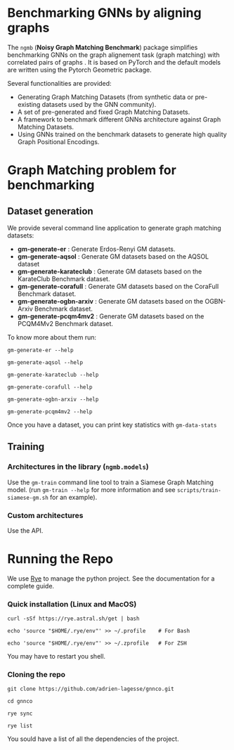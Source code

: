 # Benchmarking GNNs by aligning graphs

The `ngmb` (**Noisy Graph Matching Benchmark**) package simplifies benchmarking GNNs on the graph alignement task (graph matching) with correlated pairs of graphs .
It is based on PyTorch and the default models are written using the Pytorch Geometric package.

Several functionalities are provided:
- Generating Graph Matching Datasets (from synthetic data or pre-existing datasets used by the GNN community).
- A set of pre-generated and fixed Graph Matching Datasets.
- A framework to benchmark different GNNs architecture against Graph Matching Datasets.
- Using GNNs trained on the benchmark datasets to generate high quality Graph Positional Encodings.

# Graph Matching problem for benchmarking

## Dataset generation

We provide several command line application to generate graph matching datasets:

- **gm-generate-er** : Generate Erdos-Renyi GM datasets.
- **gm-generate-aqsol** : Generate GM datasets based on the AQSOL dataset
- **gm-generate-karateclub** : Generate GM datasets based on the KarateClub Benchmark dataset.
- **gm-generate-corafull** : Generate GM datasets based on the CoraFull Benchmark dataset.
- **gm-generate-ogbn-arxiv** : Generate GM datasets based on the OGBN-Arxiv Benchmark dataset.
- **gm-generate-pcqm4mv2** : Generate GM datasets based on the PCQM4Mv2 Benchmark dataset.

To know more about them run:

`gm-generate-er --help`

`gm-generate-aqsol --help`

`gm-generate-karateclub --help`

`gm-generate-corafull --help`

`gm-generate-ogbn-arxiv --help`

`gm-generate-pcqm4mv2 --help`


Once you have a dataset, you can print key statistics with `gm-data-stats`

## Training

### Architectures in the library (`ngmb.models`)

Use the `gm-train` command line tool to train a Siamese Graph Matching model. (run `gm-train --help` for more information and see `scripts/train-siamese-gm.sh` for an example).

### Custom architectures

Use the API.


# Running the Repo

We use [Rye](https://rye.astral.sh/) to manage the python project. See the documentation for a complete guide.

### Quick installation (Linux and MacOS)

`curl -sSf https://rye.astral.sh/get | bash`

`echo 'source "$HOME/.rye/env"' >> ~/.profile    # For Bash`

`echo 'source "$HOME/.rye/env"' >> ~/.zprofile   # For ZSH`

You may have to restart you shell.

### Cloning the repo

`git clone https://github.com/adrien-lagesse/gnnco.git`

`cd gnnco`

`rye sync`

`rye list`

You sould have a list of all the dependencies of the project.



